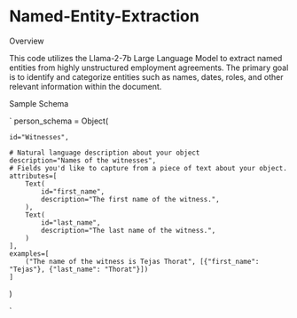 # Named-Entity-Extraction

Overview

This code utilizes the Llama-2-7b Large Language Model to extract named entities from highly unstructured employment agreements. The primary goal is to identify and categorize entities such as names, dates, roles, and other relevant information within the document.

Sample Schema

`
person_schema = Object(

    id="Witnesses",
    
    # Natural language description about your object
    description="Names of the witnesses",
    # Fields you'd like to capture from a piece of text about your object.
    attributes=[
        Text(
            id="first_name",
            description="The first name of the witness.",
        ),
        Text(
            id="last_name",
            description="The last name of the witness.",
        )
    ],
    examples=[
        ("The name of the witness is Tejas Thorat", [{"first_name": "Tejas"}, {"last_name": "Thorat"}])
    ]
)

`
